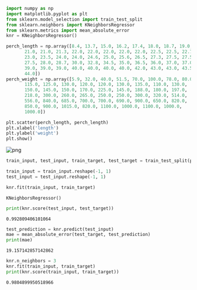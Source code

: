 ```python
import numpy as np
import matplotlib.pyplot as plt
from sklearn.model_selection import train_test_split
from sklearn.neighbors import KNeighborsRegressor
from sklearn.metrics import mean_absolute_error
knr = KNeighborsRegressor()
```


```python
perch_length = np.array([8.4, 13.7, 15.0, 16.2, 17.4, 18.0, 18.7, 19.0, 19.6, 20.0, 21.0,
       21.0, 21.0, 21.3, 22.0, 22.0, 22.0, 22.0, 22.0, 22.5, 22.5, 22.7,
       23.0, 23.5, 24.0, 24.0, 24.6, 25.0, 25.6, 26.5, 27.3, 27.5, 27.5,
       27.5, 28.0, 28.7, 30.0, 32.8, 34.5, 35.0, 36.5, 36.0, 37.0, 37.0,
       39.0, 39.0, 39.0, 40.0, 40.0, 40.0, 40.0, 42.0, 43.0, 43.0, 43.5,
       44.0])
perch_weight = np.array([5.9, 32.0, 40.0, 51.5, 70.0, 100.0, 78.0, 80.0, 85.0, 85.0, 110.0,
       115.0, 125.0, 130.0, 120.0, 120.0, 130.0, 135.0, 110.0, 130.0,
       150.0, 145.0, 150.0, 170.0, 225.0, 145.0, 188.0, 180.0, 197.0,
       218.0, 300.0, 260.0, 265.0, 250.0, 250.0, 300.0, 320.0, 514.0,
       556.0, 840.0, 685.0, 700.0, 700.0, 690.0, 900.0, 650.0, 820.0,
       850.0, 900.0, 1015.0, 820.0, 1100.0, 1000.0, 1100.0, 1000.0,
       1000.0])
```


```python
plt.scatter(perch_length, perch_length)
plt.xlabel('length')
plt.ylabel('weight')
plt.show()
```


    
![png](output_2_0.png)
    



```python
train_input, test_input, train_target, test_target = train_test_split(perch_length, perch_weight, random_state = 42)
```


```python
train_input = train_input.reshape(-1, 1)
test_input = test_input.reshape(-1, 1)
```


```python
knr.fit(train_input, train_target)
```




    KNeighborsRegressor()




```python
print(knr.score(test_input, test_target))
```

    0.992809406101064
    


```python
test_prediction = knr.predict(test_input)
mae = mean_absolute_error(test_target, test_prediction)
print(mae)
```

    19.157142857142862
    


```python
knr.n_neighbors = 3
knr.fit(train_input, train_target)
print(knr.score(train_input, train_target))
```

    0.9804899950518966
    
